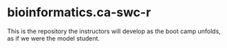 bioinformatics.ca-swc-r
=======================

This is the repository the instructors will develop as the boot camp unfolds, as if we were the model student.

